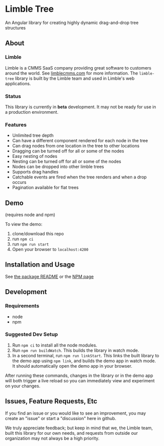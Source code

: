 # Limble Tree

An Angular library for creating highly dynamic drag-and-drop tree structures

## About

### Limble

Limble is a CMMS SaaS company providing great software to customers around the world. See [limblecmms.com](https://limblecmms.com) for more information. The `limble-tree` library is built by the Limble team and used in Limble's web applications.

### Status

This library is currently in **beta** development. It may not be ready for use in a production environment.

### Features

-  Unlimited tree depth
-  Can have a different component rendered for each node in the tree
-  Can drag nodes from one location in the tree to other locations
-  Dragging can be turned off for all or some of the nodes
-  Easy nesting of nodes
-  Nesting can be turned off for all or some of the nodes
-  Nodes can be dropped into other limble trees
-  Supports drag handles
-  Catchable events are fired when the tree renders and when a drop occurs
-  Pagination available for flat trees

## Demo

(requires node and npm)

To view the demo:

1. clone/download this repo
2. run `npm ci`
3. run `npm run start`
4. Open your browser to `localhost:4200`

## Installation and Usage

See [the package README](https://github.com/LimbleCMMS/limble-tree/blob/main/projects/limble-tree/README.md) or the [NPM page](https://www.npmjs.com/package/@limble/limble-tree)

## Development

### Requirements

-  node
-  npm

### Suggested Dev Setup

1. Run `npm ci` to install all the node modules.
2. Run `npm run buildWatch`. This builds the library in watch mode.
3. In a second terminal, run `npm run linkStart`. This links the built library to the demo app using `npm link`, and builds the demo app in watch mode. It should automatically open the demo app in your browser.

After running these commands, changes in the library or in the demo app will both trigger a live reload so you can immediately view and experiment on your changes.

## Issues, Feature Requests, Etc

If you find an issue or you would like to see an improvement, you may create an "issue" or start a "discussion" here in github.

We truly appreciate feedback; but keep in mind that we, the Limble team, built this library for our own needs, and requests from outside our organization may not always be a high priority.
